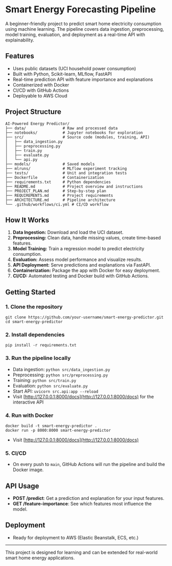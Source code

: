 # Smart Energy Forecasting Pipeline

A beginner-friendly project to predict smart home electricity consumption using machine learning. The pipeline covers data ingestion, preprocessing, model training, evaluation, and deployment as a real-time API with explainability.

## Features
- Uses public datasets (UCI household power consumption)
- Built with Python, Scikit-learn, MLflow, FastAPI
- Real-time prediction API with feature importance and explanations
- Containerized with Docker
- CI/CD with GitHub Actions
- Deployable to AWS Cloud

## Project Structure
```
AI-Powered Energy Predictor/
├── data/                # Raw and processed data
├── notebooks/           # Jupyter notebooks for exploration
├── src/                 # Source code (modules, training, API)
│   ├── data_ingestion.py
│   ├── preprocessing.py
│   ├── train.py
│   ├── evaluate.py
│   └── api.py
├── models/              # Saved models
├── mlruns/              # MLflow experiment tracking
├── tests/               # Unit and integration tests
├── Dockerfile           # Containerization
├── requirements.txt     # Python dependencies
├── README.md            # Project overview and instructions
├── PROJECT_PLAN.md      # Step-by-step plan
├── REQUIREMENTS.md      # Project requirements
├── ARCHITECTURE.md      # Pipeline architecture
└── .github/workflows/ci.yml # CI/CD workflow
```

## How It Works
1. **Data Ingestion:** Download and load the UCI dataset.
2. **Preprocessing:** Clean data, handle missing values, create time-based features.
3. **Model Training:** Train a regression model to predict electricity consumption.
4. **Evaluation:** Assess model performance and visualize results.
5. **API Deployment:** Serve predictions and explanations via FastAPI.
6. **Containerization:** Package the app with Docker for easy deployment.
7. **CI/CD:** Automated testing and Docker build with GitHub Actions.

## Getting Started
### 1. Clone the repository
```
git clone https://github.com/your-username/smart-energy-predictor.git
cd smart-energy-predictor
```

### 2. Install dependencies
```
pip install -r requirements.txt
```

### 3. Run the pipeline locally
- Data ingestion: `python src/data_ingestion.py`
- Preprocessing: `python src/preprocessing.py`
- Training: `python src/train.py`
- Evaluation: `python src/evaluate.py`
- Start API: `uvicorn src.api:app --reload`
- Visit [http://127.0.0.1:8000/docs](http://127.0.0.1:8000/docs) for the interactive API

### 4. Run with Docker
```
docker build -t smart-energy-predictor .
docker run -p 8000:8000 smart-energy-predictor
```
- Visit [http://127.0.0.1:8000/docs](http://127.0.0.1:8000/docs)

### 5. CI/CD
- On every push to `main`, GitHub Actions will run the pipeline and build the Docker image.

## API Usage
- **POST /predict**: Get a prediction and explanation for your input features.
- **GET /feature-importance**: See which features most influence the model.

## Deployment
- Ready for deployment to AWS (Elastic Beanstalk, ECS, etc.)

---
This project is designed for learning and can be extended for real-world smart home energy applications. 